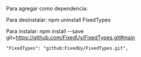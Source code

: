 Para agregar como dependencia:

Para desinstalar:
npm uninstall FixedTypes

Para instalar:
npm install --save git+https://github.com/FixedUy/FixedTypes.git#main

    "FixedTypes": "github:FixedUy/FixedTypes.git",
